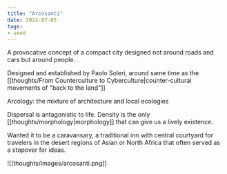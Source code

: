```yaml
---
title: "Arcosanti"
date: 2022-07-05
tags:
- seed
---
```


A provocative concept of a compact city designed not around roads and cars but around people. 

Designed and established by Paolo Soleri, around same time as the [[thoughts/From Counterculture to Cyberculture|counter-cultural movements of "back to the land"]]

Arcology: the mixture of architecture and local ecologies

Dispersal is antagonistic to life. Density is the only [[thoughts/morphology|morphology]] that can give us a lively existence.

Wanted it to be a caravansary, a traditional inn with central courtyard for travelers in the desert regions of Asian or North Africa that often served as a stopover for ideas.

![[thoughts/images/arcosanti.png]]

